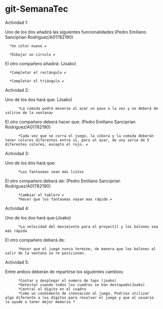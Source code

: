 # git-SemanaTec
Actividad 1:

Uno de los dos añadirá las siguientes funcionalidades:(Pedro Emiliano Sanciprian Rodríguez/A01782190) 

      *Un color nuevo ✔️
      
      *Dibujar un círculo ✔️
      
El otro compañero añadirá: (Joako)

      *Completar el rectángulo ✔️
      
      *Completar el triángulo ✔️
      


Actividad 2:

Uno de los dos hará que: (Joako)

          *La comida podrá moverse al azar un paso a la vez y no deberá de salirse de la ventana✔️
          
El otro compañero deberá hacer que: (Pedro Emiliano Sanciprian Rodríguez/A01782190)

          *Cada vez que se corra el juego, la víbora y la comida deberán tener colores diferentes entre sí, pero al azar, de una serie de 5 diferentes colores, excepto el rojo. ✔️


Actividad 3:

Uno de los dos hará que: 

          *Los fantasmas sean más listos
El otro compañero deberá de: (Pedro Emiliano Sanciprian Rodríguez/A01782190)

          *Cambiar el tablero ✔️
          *Hacer que los fantasmas vayan mas rápido ✔️

Actividad 4:

Uno de los dos hará que:(Joako)

          *La velocidad del movimiento para el proyectil y los balones sea más rápida
El otro compañero deberá de:

          *Hacer que el juego nunca termine, de manera que los balones al salir de la ventana se re posicionen.

Actividad 5:

Entre ambos deberán de repartirse los siguientes cambios:

          *Contar y desplegar el numero de taps (joako)
          *Detectar cuando todos los cuadros se han destapado(Joako)
          *Central el dígito en el cuadro
          *Como un condimento de innovación al juego, Podrías utilizar algo diferente a los dígitos para resolver el juego y que al usuario le ayude a tener mejor memoria ?
